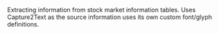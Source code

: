 Extracting information from stock market information tables. Uses Capture2Text as the source information uses its own custom font/glyph definitions.

